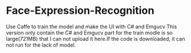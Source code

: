 # Face-Expression-Recognition
Use Caffe to train the model and make the UI with C# and Emgucv
This version only contain the C# and Emgucv part for the train modle is so large(721MB) that I can not upload it here.If the code is downloaded, it can not run for the lack of model.  

